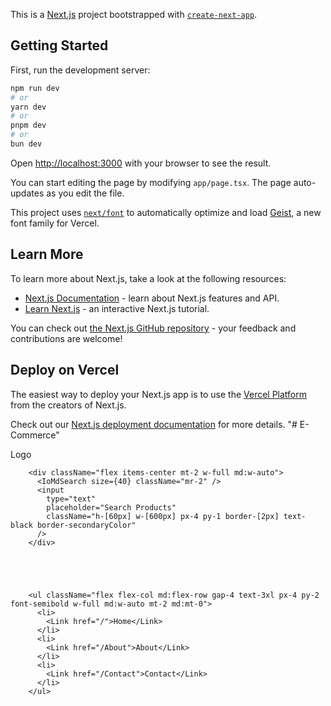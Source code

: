 This is a [Next.js](https://nextjs.org) project bootstrapped with [`create-next-app`](https://nextjs.org/docs/app/api-reference/cli/create-next-app).

## Getting Started

First, run the development server:

```bash
npm run dev
# or
yarn dev
# or
pnpm dev
# or
bun dev
```

Open [http://localhost:3000](http://localhost:3000) with your browser to see the result.

You can start editing the page by modifying `app/page.tsx`. The page auto-updates as you edit the file.

This project uses [`next/font`](https://nextjs.org/docs/app/building-your-application/optimizing/fonts) to automatically optimize and load [Geist](https://vercel.com/font), a new font family for Vercel.

## Learn More

To learn more about Next.js, take a look at the following resources:

- [Next.js Documentation](https://nextjs.org/docs) - learn about Next.js features and API.
- [Learn Next.js](https://nextjs.org/learn) - an interactive Next.js tutorial.

You can check out [the Next.js GitHub repository](https://github.com/vercel/next.js) - your feedback and contributions are welcome!

## Deploy on Vercel

The easiest way to deploy your Next.js app is to use the [Vercel Platform](https://vercel.com/new?utm_medium=default-template&filter=next.js&utm_source=create-next-app&utm_campaign=create-next-app-readme) from the creators of Next.js.

Check out our [Next.js deployment documentation](https://nextjs.org/docs/app/building-your-application/deploying) for more details.
"# E-Commerce" 




Logo





         
        <div className="flex items-center mt-2 w-full md:w-auto">
          <IoMdSearch size={40} className="mr-2" />
          <input
            type="text"
            placeholder="Search Products"
            className="h-[60px] w-[600px] px-4 py-1 border-[2px] text-black border-secondaryColor"
          />
        </div>





        <ul className="flex flex-col md:flex-row gap-4 text-3xl px-4 py-2 font-semibold w-full md:w-auto mt-2 md:mt-0">
          <li>
            <Link href="/">Home</Link>
          </li>
          <li>
            <Link href="/About">About</Link>
          </li>
          <li>
            <Link href="/Contact">Contact</Link>
          </li>
        </ul>